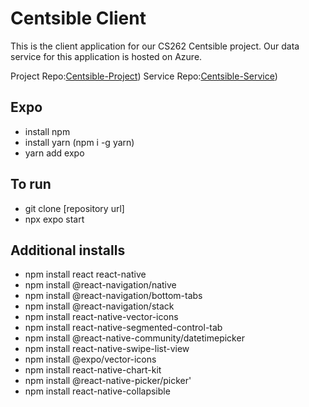 # Centsible Client

This is the client application for our CS262 Centsible project.
Our data service for this application is hosted on Azure.

Project Repo:[Centsible-Project](https://github.com/calvin-cs262-Fall2024-TheATeam/Centsible-Project))
Service Repo:[Centsible-Service](https://github.com/calvin-cs262-Fall2024-TheATeam/Centsible-Service))


## Expo

- install npm
- install yarn (npm i -g yarn)
- yarn add expo

## To run

- git clone [repository url]
- npx expo start

## Additional installs
- npm install react react-native
- npm install @react-navigation/native
- npm install @react-navigation/bottom-tabs
- npm install @react-navigation/stack
- npm install react-native-vector-icons
- npm install react-native-segmented-control-tab
- npm install @react-native-community/datetimepicker
- npm install react-native-swipe-list-view
- npm install @expo/vector-icons
- npm install react-native-chart-kit
- npm install @react-native-picker/picker'
- npm install react-native-collapsible

